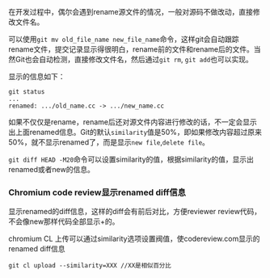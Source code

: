 在开发过程中，偶尔会遇到rename源文件的情况，一般对源码不做改动，直接修改文件名。

可以使用`git mv old_file_name new_file_name`命令，这样git会自动跟踪rename文件，提交记录显示得很明白，rename前的文件和rename后的文件。当然Git也会自动检测，直接修改文件名，然后通过`git rm`, `git add`也可以实现。

显示的信息如下：
```
git status
...
renamed: .../old_name.cc -> .../new_name.cc
```

如果不仅仅是rename，rename后还对源文件内容进行修改的话，不一定会显示出上面renamed信息。Git的默认`similarity`值是50%，即如果修改内容超过原来50%，就不显示renamed了，而是显示`new file`,`delete file`。

`git diff HEAD -M20`命令可以设置similarity的值，根据similarity的值，显示出renamed或者new的信息。

### Chromium code review显示renamed diff信息

显示renamed的diff信息，这样的diff会有前后对比，方便reviewer review代码，不会像new那样代码全部显示+的。

chromium CL 上传可以通过similarity选项设置阀值，使codereview.com显示的renamed diff信息

```
git cl upload --similarity=XXX //XX是相似百分比
```
